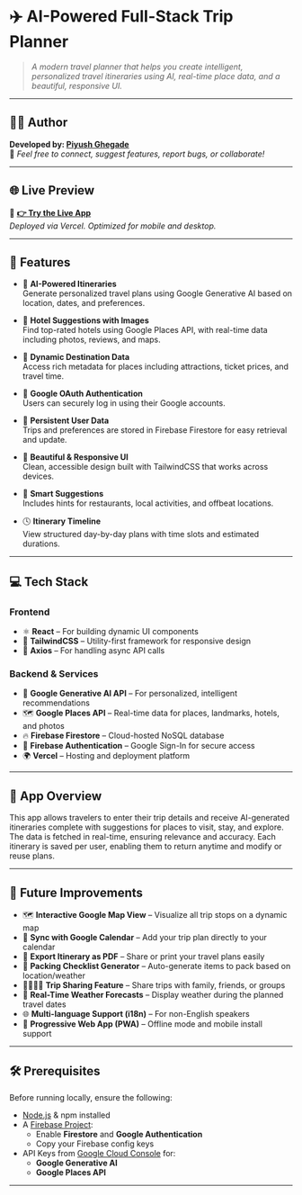 # ✈️ AI-Powered Full-Stack Trip Planner

> _A modern travel planner that helps you create intelligent, personalized travel itineraries using AI, real-time place data, and a beautiful, responsive UI._

---

## 👨‍💻 Author

**Developed by: [Piyush Ghegade](https://github.com/PiyushGhegade)**  
💬 _Feel free to connect, suggest features, report bugs, or collaborate!_  

---

## 🌐 Live Preview

🔗 **[👉 Try the Live App](https://ai-trip-planner-barika.vercel.app/)**  
_Deployed via Vercel. Optimized for mobile and desktop._

---

## 🚀 Features

- 🤖 **AI-Powered Itineraries**  
  Generate personalized travel plans using Google Generative AI based on location, dates, and preferences.

- 🏨 **Hotel Suggestions with Images**  
  Find top-rated hotels using Google Places API, with real-time data including photos, reviews, and maps.

- 📍 **Dynamic Destination Data**  
  Access rich metadata for places including attractions, ticket prices, and travel time.

- 🔐 **Google OAuth Authentication**  
  Users can securely log in using their Google accounts.

- 💾 **Persistent User Data**  
  Trips and preferences are stored in Firebase Firestore for easy retrieval and update.

- 🎨 **Beautiful & Responsive UI**  
  Clean, accessible design built with TailwindCSS that works across devices.

- 🧠 **Smart Suggestions**  
  Includes hints for restaurants, local activities, and offbeat locations.

- 🕓 **Itinerary Timeline**  
  View structured day-by-day plans with time slots and estimated durations.

---

## 💻 Tech Stack

### Frontend
- ⚛️ **React** – For building dynamic UI components  
- 🎨 **TailwindCSS** – Utility-first framework for responsive design  
- 🔁 **Axios** – For handling async API calls

### Backend & Services
- 🧠 **Google Generative AI API** – For personalized, intelligent recommendations  
- 🗺️ **Google Places API** – Real-time data for places, landmarks, hotels, and photos  
- 🔥 **Firebase Firestore** – Cloud-hosted NoSQL database  
- 🔐 **Firebase Authentication** – Google Sign-In for secure access  
- 🌍 **Vercel** – Hosting and deployment platform  

---

## 🧭 App Overview

This app allows travelers to enter their trip details and receive AI-generated itineraries complete with suggestions for places to visit, stay, and explore. The data is fetched in real-time, ensuring relevance and accuracy. Each itinerary is saved per user, enabling them to return anytime and modify or reuse plans.

---

## 🔮 Future Improvements

- 🗺️ **Interactive Google Map View** – Visualize all trip stops on a dynamic map  
- 📆 **Sync with Google Calendar** – Add your trip plan directly to your calendar  
- 📄 **Export Itinerary as PDF** – Share or print your travel plans easily  
- 🧳 **Packing Checklist Generator** – Auto-generate items to pack based on location/weather  
- 👨‍👩‍👧‍👦 **Trip Sharing Feature** – Share trips with family, friends, or groups  
- 🔔 **Real-Time Weather Forecasts** – Display weather during the planned travel dates  
- 🌐 **Multi-language Support (i18n)** – For non-English speakers  
- 📱 **Progressive Web App (PWA)** – Offline mode and mobile install support

---

## 🛠️ Prerequisites

Before running locally, ensure the following:

- [Node.js](https://nodejs.org/) & npm installed
- A [Firebase Project](https://firebase.google.com/):  
  - Enable **Firestore** and **Google Authentication**
  - Copy your Firebase config keys
- API Keys from [Google Cloud Console](https://console.cloud.google.com/) for:
  - **Google Generative AI**
  - **Google Places API**

---


